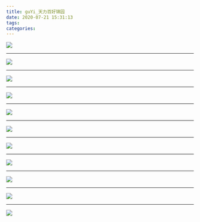 ```yaml
---
title: guYi_天力百好锦园
date: 2020-07-21 15:31:13
tags:
categories:
---
```





![](./baiHaoJinYuan_001.jpg)

<!--more-->

***

![](./baiHaoJinYuan_002.jpg)

***

![](./baiHaoJinYuan_003.jpg)

***

![](./baiHaoJinYuan_004.jpg)

***

![](./baiHaoJinYuan_005.jpg)

***

![](./baiHaoJinYuan_006.jpg)

***

![](./baiHaoJinYuan_007.jpg)

***

![](./baiHaoJinYuan_008.jpg)

***

![](./baiHaoJinYuan_009.jpg)

***

![](./baiHaoJinYuan_010.jpg)

***

![](./baiHaoJinYuan_011.jpg)

